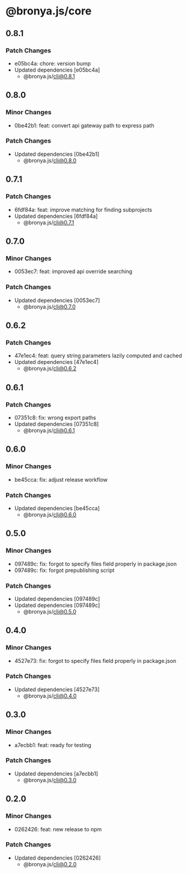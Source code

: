 # @bronya.js/core

## 0.8.1

### Patch Changes

- e05bc4a: chore: version bump
- Updated dependencies [e05bc4a]
  - @bronya.js/cli@0.8.1

## 0.8.0

### Minor Changes

- 0be42b1: feat: convert api gateway path to express path

### Patch Changes

- Updated dependencies [0be42b1]
  - @bronya.js/cli@0.8.0

## 0.7.1

### Patch Changes

- 6fdf84a: feat: improve matching for finding subprojects
- Updated dependencies [6fdf84a]
  - @bronya.js/cli@0.7.1

## 0.7.0

### Minor Changes

- 0053ec7: feat: improved api override searching

### Patch Changes

- Updated dependencies [0053ec7]
  - @bronya.js/cli@0.7.0

## 0.6.2

### Patch Changes

- 47e1ec4: feat: query string parameters lazily computed and cached
- Updated dependencies [47e1ec4]
  - @bronya.js/cli@0.6.2

## 0.6.1

### Patch Changes

- 07351c8: fix: wrong export paths
- Updated dependencies [07351c8]
  - @bronya.js/cli@0.6.1

## 0.6.0

### Minor Changes

- be45cca: fix: adjust release workflow

### Patch Changes

- Updated dependencies [be45cca]
  - @bronya.js/cli@0.6.0

## 0.5.0

### Minor Changes

- 097489c: fix: forgot to specify files field properly in package.json
- 097489c: fix: forgot prepublishing script

### Patch Changes

- Updated dependencies [097489c]
- Updated dependencies [097489c]
  - @bronya.js/cli@0.5.0

## 0.4.0

### Minor Changes

- 4527e73: fix: forgot to specify files field properly in package.json

### Patch Changes

- Updated dependencies [4527e73]
  - @bronya.js/cli@0.4.0

## 0.3.0

### Minor Changes

- a7ecbb1: feat: ready for testing

### Patch Changes

- Updated dependencies [a7ecbb1]
  - @bronya.js/cli@0.3.0

## 0.2.0

### Minor Changes

- 0262426: feat: new release to npm

### Patch Changes

- Updated dependencies [0262426]
  - @bronya.js/cli@0.2.0
